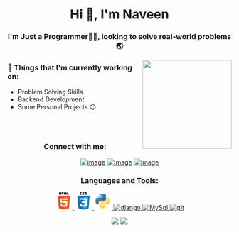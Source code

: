 <h1 align="center">Hi 👋, I'm Naveen </h1>
<h3 align="center">I'm Just a Programmer👨‍💻, looking to solve real-world problems🌏</h3>


<img align="right" height="200" width="200" src="https://github.com/kamleshjoshi8102/imgbot/blob/main/cool2.gif">

### 💼  Things that I'm currently working on: 
* Problem Solving Skills
* Backend Development
* Some Personal Projects 😍
<br>
<br>
<h3 align="center">       Connect with me:</h3>
<div align="center">

[![image](https://img.shields.io/badge/LinkedIn-0077B5?style=for-the-badge&logo=linkedin&logoColor=white)](https://www.linkedin.com/in/jhanaveenk/)
[![image](https://img.shields.io/badge/Twitter-1DA1F2?style=for-the-badge&logo=twitter&logoColor=white)](https://twitter.com/jhanaveenk)
[![image](https://img.shields.io/badge/Gmail-D14836?style=for-the-badge&logo=gmail&logoColor=white)](mailto:produtor.jhanaveen255@gmail.com)
  
</div>

<h3 align="center">Languages and Tools:</h3>

<p align="center"> 
  <a href="https://www.w3.org/html/" target="_blank"> 
    <img src="https://raw.githubusercontent.com/devicons/devicon/master/icons/html5/html5-original-wordmark.svg" alt="html5" width="40" height="40"/> 
  </a>
  <a href="https://www.w3schools.com/css/" target="_blank"> 
    <img src="https://raw.githubusercontent.com/devicons/devicon/master/icons/css3/css3-original-wordmark.svg" alt="css3" width="40" height="40"/> 
  </a> 
  <a href="https://www.python.org" target="_blank"> 
    <img src="https://raw.githubusercontent.com/devicons/devicon/master/icons/python/python-original.svg" alt="python" width="40" height="40"/> 
  </a>  
  <a href="https://www.djangoproject.com/" target="_blank"> 
    <img src="https://static.djangoproject.com/img/logos/django-logo-negative.svg" alt="django" width="40" height="40"/> 
  </a> 
  <a href="https://www.mysql.com/" target="_blank"> 
    <img src="https://www.mysql.com/common/logos/logo-mysql-170x115.png" alt="MySql" width="40" height="40"/> 
  </a> 
  <a href="https://git-scm.com/" target="_blank"> 
    <img src="https://www.vectorlogo.zone/logos/git-scm/git-scm-icon.svg" alt="git" width="40" height="40"/> 
  </a>
</p>

<p align= "center">
  <img height= "150" src="https://github-readme-stats.vercel.app/api?username=jhanaveenk&theme=react&show_icons=true&include_all_commits=true" />
  <img height= "150" src="https://github-readme-stats.vercel.app/api/top-langs/?username=jhanaveenk&theme=react&layout=compact" />
</p>
